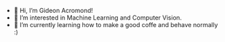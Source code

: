 - 👋 Hi, I’m Gideon Acromond!
- 👀 I’m interested in Machine Learning and Computer Vision.
- 💎 I’m currently learning how to make a good coffe and behave normally :)


<!---
acromondx/acromondx is a ✨ special ✨ repository because its `README.md` (this file) appears on your GitHub profile.
You can click the Preview link to take a look at your changes.
--->
